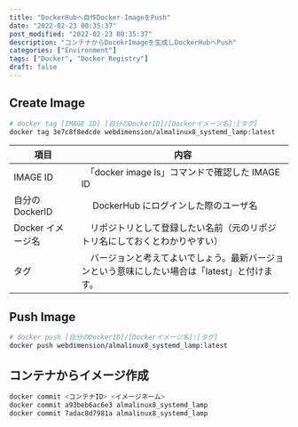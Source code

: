 ```yaml
---
title: "DockerHubへ自作Docker-ImageをPush"
date: "2022-02-23 00:35:37"
post_modified: "2022-02-23 00:35:37"
description: "コンテナからDocekrImageを生成しDockerHubへPush"
categories: ["Environment"]
tags: ["Docker", "Docker Registry"]
draft: false
---
```


## Create Image

```bash
# docker tag [IMAGE ID] [自分のDockerID]/[Dockerイメージ名]:[タグ]
docker tag 3e7c8f8edcde webdimension/almalinux8_systemd_lamp:latest
```

| 項目                | 内容                                                                                           |
| ------------------- | ---------------------------------------------------------------------------------------------- |
| IMAGE ID 　         | 　「docker image ls」コマンドで確認した IMAGE ID                                               |
| 自分の DockerID 　  | 　 DockerHub にログインした際のユーザ名                                                        |
| Docker イメージ名　 | 　リポジトリとして登録したい名前（元のリポジトリ名にしておくとわかりやすい）                   |
| タグ　              | 　バージョンと考えてよいでしょう。最新バージョンという意味にしたい場合は「latest」と付けます。 |

## Push Image

```bash
# docker push [自分のDockerID]/[Dockerイメージ名]:[タグ]
docker push webdimension/almalinux8_systemd_lamp:latest
```

## コンテナからイメージ作成

```bash
docker commit <コンテナID> <イメージネーム>
docker commit a93beb6ac6e3 almalinux8_systemd_lamp
docker commit 7adac8d7981a almalinux8_systemd_lamp
```
